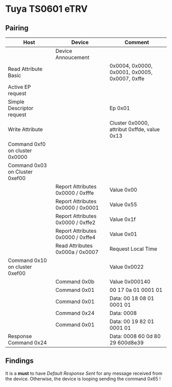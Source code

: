 # Tuya TS0601 eTRV

## Pairing

| Host                           |                          Device   | Comment |
| ----                           |                          ------   | ------- |
|                                | Device Annoucement                |         |
| Read Attribute Basic           |                                   | 0x0004, 0x0000, 0x0001, 0x0005, 0x0007, 0xffe |
| Active EP request              |                                   |         |
| Simple Descriptor request      |                                   | Ep 0x01 |
| Write Attribute                |                                   | Cluster 0x0000, attribut 0xffde, value 0x13 |
| Command 0xf0 on cluster 0x0000 |                                   |         |
| Command 0x03 on Cluster 0xef00 |                                   |         |
|                                | Report Attributes 0x0000 / 0xfffe | Value 0x00 |
|                                | Report Attributes 0x0000 / 0x0001 | Value 0x55 |
|                                | Report Attributes 0x0000 / 0xffe2 | Value 0x1f |
|                                | Report Attributes 0x0000 / 0xffe4 | Value 0x01 |
|                                | Read Attributes 0x000a / 0x0007   | Request Local Time |
| Command 0x10 on cluster 0xef00 |                                   | Value 0x0022 |
|                                | Command 0x0b                      | Value 0x000140 |
|                                | Command 0x01                      | 00 17 0a 01 0001 01 |
|                                | Command 0x01                      | Data: 00 18 08 01 0001 01 |
|                                | Command 0x24                      | Data: 0008 |
|                                | Command 0x01                      | Data: 00 19 82 01 0001 01 |
| Response Command 0x24          |                                   | Data: 0008 60 0d 80 29 600d8e39 |

## Findings

It is a __must__ to have _Default Response Sent_ for any message received from the device.
Otherwise, the device is looping sending the command 0x65 !
